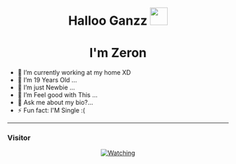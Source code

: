 <h1 align="center"> Halloo Ganzz <img src="https://user-images.githubusercontent.com/1303154/88677602-1635ba80-d120-11ea-84d8-d263ba5fc3c0.gif" width="40px" alt=""><br></h1>
<h1 align="center"> I'm Zeron </h1>

- 🔭 I’m currently working at my home XD
- 🌱 I’m 19 Years Old ...
- 👯 I’m just Newbie ...
- 🤔 I’m Feel good with This ...
- 💬 Ask me about my bio?...
- ⚡ Fun fact: I'M Single :(

------
### Visitor 
<p align="center">
  <a href="https://komarev.com/ghpvc/?username=ZeronoC&color=blue&style=flat-square&label=Pengunjung"><img title="Watching" src="https://komarev.com/ghpvc/?username=ZeronoC&color=blue&style=flat-square&label=Pengunjung"></a>
</p>
